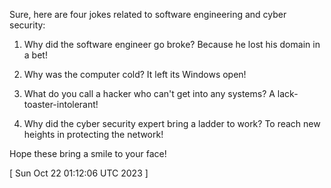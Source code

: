  
Sure, here are four jokes related to software engineering and cyber security:

1. Why did the software engineer go broke? Because he lost his domain in a bet!

2. Why was the computer cold? It left its Windows open!

3. What do you call a hacker who can't get into any systems? A lack-toaster-intolerant!

4. Why did the cyber security expert bring a ladder to work? To reach new heights in protecting the network!

Hope these bring a smile to your face!
 
[ 
Sun Oct 22 01:12:06 UTC 2023
 ]

